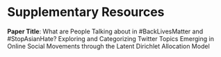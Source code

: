 # Supplementary Resources 

**Paper Title**: What are People Talking about in \#BackLivesMatter and \#StopAsianHate? Exploring and Categorizing Twitter Topics Emerging in Online Social Movements through the Latent Dirichlet Allocation Model


